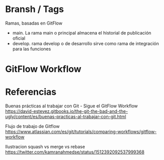 
# Bransh / Tags

Ramas, basadas en GitFlow

- main. La rama main o principal almacena el historial de publicación oficial
- develop. rama develop o de desarrollo sirve como rama de integración para las funciones

# GitFlow Workflow



# Referencias

Buenas prácticas al trabajar con Git - Sigue el GitFlow Workflow
https://david-estevez.gitbooks.io/the-git-the-bad-and-the-ugly/content/es/buenas-practicas-al-trabajar-con-git.html



Flujo de trabajo de Gitflow
https://www.atlassian.com/es/git/tutorials/comparing-workflows/gitflow-workflow


Ilustracion squash vs merge vs rebase
https://twitter.com/kamranahmedse/status/1512392092537999368
